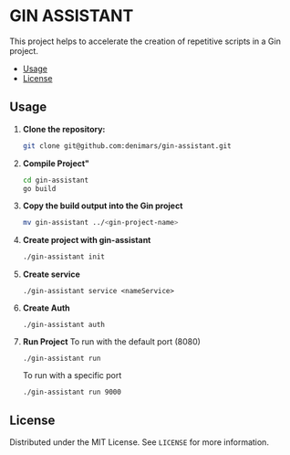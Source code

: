 # GIN ASSISTANT

This project helps to accelerate the creation of repetitive scripts in a Gin project.

- [Usage](#usage)
- [License](#license)

## Usage


1. **Clone the repository:**

    ```bash
    git clone git@github.com:denimars/gin-assistant.git
    ```

2. **Compile Project"**

    ```bash
    cd gin-assistant
    go build
    ```

3. **Copy the build output into the Gin project**

    ```bash
    mv gin-assistant ../<gin-project-name>
    ```


4. **Create project with gin-assistant**

    ```bash
    ./gin-assistant init
    ```
5. **Create service**

    ```
    ./gin-assistant service <nameService> 
    ```
6. **Create Auth**

    ```
    ./gin-assistant auth
    ```
7. **Run Project**
    To run with the default port (8080)
    ```
    ./gin-assistant run
    ```
    To run with a specific port
    ```
    ./gin-assistant run 9000
    ```



## License

Distributed under the MIT License. See `LICENSE` for more information.

